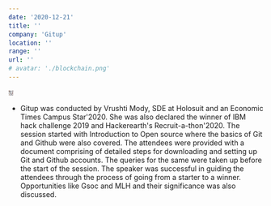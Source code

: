 ```yaml
---
date: '2020-12-21'
title: ''
company: 'Gitup'
location: ''
range: ''
url: ''
# avatar: './blockchain.png'
---
```


<img src="gitup.jpg" height="10px" width="10px"><br>

- Gitup was conducted by Vrushti Mody, SDE at Holosuit and an Economic Times Campus Star'2020. She was also declared the winner of IBM hack challenge 2019 and Hackerearth's Recruit-a-thon'2020. The session started with Introduction to Open source where the basics of Git and Github were also covered. The attendees were provided with a document comprising of detailed steps for downloading and setting up Git and Github accounts. The queries for the same were taken up before the start of the session. The speaker was successful in guiding the attendees through the process of going from a starter to a winner. Opportunities like Gsoc and MLH and their significance was also discussed.
